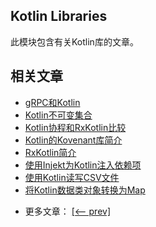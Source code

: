 ## Kotlin Libraries

此模块包含有关Kotlin库的文章。

## 相关文章

+ [gRPC和Kotlin](docs/gRPC和Kotlin.md)
+ [Kotlin不可变集合](docs/Kotlin不可变集合.md)
+ [Kotlin协程和RxKotlin比较](docs/Kotlin协程和RxKotlin比较.md)
+ [Kotlin的Kovenant库简介](docs/Kotlin的Kovenant库简介.md)
+ [RxKotlin简介](docs/RxKotlin简介.md)
+ [使用Injekt为Kotlin注入依赖项](docs/使用Injekt为Kotlin注入依赖项.md)
+ [使用Kotlin读写CSV文件](docs/使用Kotlin读写CSV文件.md)
+ [将Kotlin数据类对象转换为Map](docs/将Kotlin数据类对象转换为Map.md)

- 更多文章： [[<-- prev]](../kotlin-libraries-1/README.md)